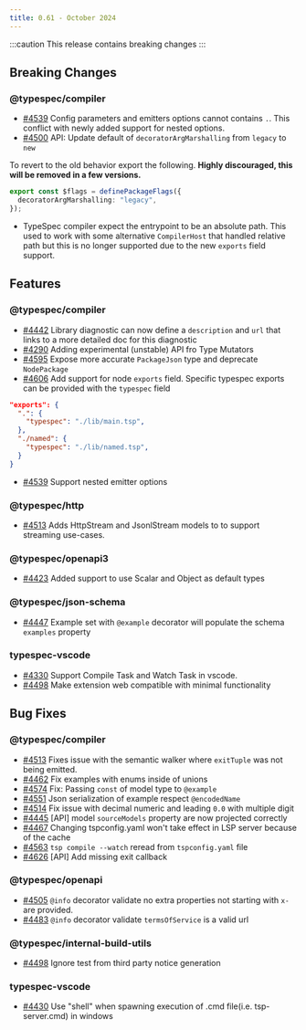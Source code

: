 ```yaml
---
title: 0.61 - October 2024
---
```


:::caution
This release contains breaking changes
:::

## Breaking Changes

### @typespec/compiler

- [#4539](https://github.com/microsoft/typespec/pull/4539) Config parameters and emitters options cannot contains `.`. This conflict with newly added support for nested options.
- [#4500](https://github.com/microsoft/typespec/pull/4500) API: Update default of `decoratorArgMarshalling` from `legacy` to `new`

To revert to the old behavior export the following. **Highly discouraged, this will be removed in a few versions.**

```ts
export const $flags = definePackageFlags({
  decoratorArgMarshalling: "legacy",
});
```

- TypeSpec compiler expect the entrypoint to be an absolute path. This used to work with some alternative `CompilerHost` that handled relative path but this is no longer supported due to the new `exports` field support.

## Features

### @typespec/compiler

- [#4442](https://github.com/microsoft/typespec/pull/4442) Library diagnostic can now define a `description` and `url` that links to a more detailed doc for this diagnostic
- [#4290](https://github.com/microsoft/typespec/pull/4290) Adding experimental (unstable) API fro Type Mutators
- [#4595](https://github.com/microsoft/typespec/pull/4595) Expose more accurate `PackageJson` type and deprecate `NodePackage`
- [#4606](https://github.com/microsoft/typespec/pull/4606) Add support for node `exports` field. Specific typespec exports can be provided with the `typespec` field

```json
"exports": {
  ".": {
    "typespec": "./lib/main.tsp",
  },
  "./named": {
    "typespec": "./lib/named.tsp",
  }
}
```

- [#4539](https://github.com/microsoft/typespec/pull/4539) Support nested emitter options

### @typespec/http

- [#4513](https://github.com/microsoft/typespec/pull/4513) Adds HttpStream and JsonlStream models to to support streaming use-cases.

### @typespec/openapi3

- [#4423](https://github.com/microsoft/typespec/pull/4423) Added support to use Scalar and Object as default types

### @typespec/json-schema

- [#4447](https://github.com/microsoft/typespec/pull/4447) Example set with `@example` decorator will populate the schema `examples` property

### typespec-vscode

- [#4330](https://github.com/microsoft/typespec/pull/4330) Support Compile Task and Watch Task in vscode.
- [#4498](https://github.com/microsoft/typespec/pull/4498) Make extension web compatible with minimal functionality

## Bug Fixes

### @typespec/compiler

- [#4513](https://github.com/microsoft/typespec/pull/4513) Fixes issue with the semantic walker where `exitTuple` was not being emitted.
- [#4462](https://github.com/microsoft/typespec/pull/4462) Fix examples with enums inside of unions
- [#4574](https://github.com/microsoft/typespec/pull/4574) Fix: Passing `const` of model type to `@example`
- [#4551](https://github.com/microsoft/typespec/pull/4551) Json serialization of example respect `@encodedName`
- [#4514](https://github.com/microsoft/typespec/pull/4514) Fix issue with decimal numeric and leading `0.0` with multiple digit
- [#4445](https://github.com/microsoft/typespec/pull/4445) [API] model `sourceModels` property are now projected correctly
- [#4467](https://github.com/microsoft/typespec/pull/4467) Changing tspconfig.yaml won't take effect in LSP server because of the cache
- [#4563](https://github.com/microsoft/typespec/pull/4563) `tsp compile --watch` reread from `tspconfig.yaml` file
- [#4626](https://github.com/microsoft/typespec/pull/4626) [API] Add missing exit callback

### @typespec/openapi

- [#4505](https://github.com/microsoft/typespec/pull/4505) `@info` decorator validate no extra properties not starting with `x-` are provided.
- [#4483](https://github.com/microsoft/typespec/pull/4483) `@info` decorator validate `termsOfService` is a valid url

### @typespec/internal-build-utils

- [#4498](https://github.com/microsoft/typespec/pull/4498) Ignore test from third party notice generation

### typespec-vscode

- [#4430](https://github.com/microsoft/typespec/pull/4430) Use "shell" when spawning execution of .cmd file(i.e. tsp-server.cmd) in windows
